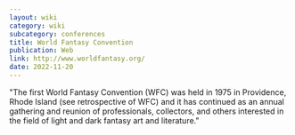 ```yaml
---
layout: wiki
category: wiki
subcategory: conferences
title: World Fantasy Convention
publication: Web
link: http://www.worldfantasy.org/
date: 2022-11-20
---
```


"The first World Fantasy Convention (WFC) was held in 1975 in Providence, Rhode Island (see retrospective of WFC) and it has continued as an annual gathering and reunion of professionals, collectors, and others interested in the field of light and dark fantasy art and literature."
